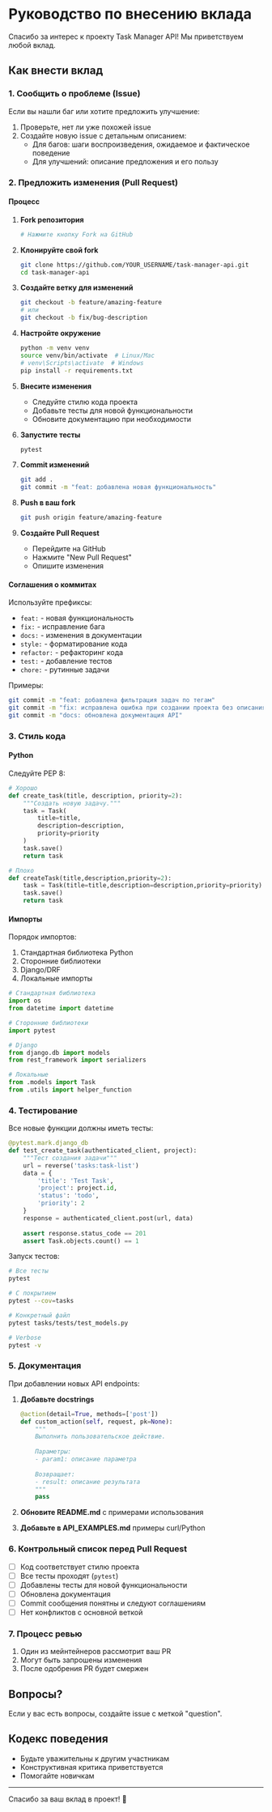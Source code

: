 # Руководство по внесению вклада

Спасибо за интерес к проекту Task Manager API! Мы приветствуем любой вклад.

## Как внести вклад

### 1. Сообщить о проблеме (Issue)

Если вы нашли баг или хотите предложить улучшение:

1. Проверьте, нет ли уже похожей issue
2. Создайте новую issue с детальным описанием:
   - Для багов: шаги воспроизведения, ожидаемое и фактическое поведение
   - Для улучшений: описание предложения и его пользу

### 2. Предложить изменения (Pull Request)

#### Процесс

1. **Fork репозитория**
   ```bash
   # Нажмите кнопку Fork на GitHub
   ```

2. **Клонируйте свой fork**
   ```bash
   git clone https://github.com/YOUR_USERNAME/task-manager-api.git
   cd task-manager-api
   ```

3. **Создайте ветку для изменений**
   ```bash
   git checkout -b feature/amazing-feature
   # или
   git checkout -b fix/bug-description
   ```

4. **Настройте окружение**
   ```bash
   python -m venv venv
   source venv/bin/activate  # Linux/Mac
   # venv\Scripts\activate  # Windows
   pip install -r requirements.txt
   ```

5. **Внесите изменения**
   - Следуйте стилю кода проекта
   - Добавьте тесты для новой функциональности
   - Обновите документацию при необходимости

6. **Запустите тесты**
   ```bash
   pytest
   ```

7. **Commit изменений**
   ```bash
   git add .
   git commit -m "feat: добавлена новая функциональность"
   ```

8. **Push в ваш fork**
   ```bash
   git push origin feature/amazing-feature
   ```

9. **Создайте Pull Request**
   - Перейдите на GitHub
   - Нажмите "New Pull Request"
   - Опишите изменения

#### Соглашения о коммитах

Используйте префиксы:
- `feat:` - новая функциональность
- `fix:` - исправление бага
- `docs:` - изменения в документации
- `style:` - форматирование кода
- `refactor:` - рефакторинг кода
- `test:` - добавление тестов
- `chore:` - рутинные задачи

Примеры:
```bash
git commit -m "feat: добавлена фильтрация задач по тегам"
git commit -m "fix: исправлена ошибка при создании проекта без описания"
git commit -m "docs: обновлена документация API"
```

### 3. Стиль кода

#### Python

Следуйте PEP 8:
```python
# Хорошо
def create_task(title, description, priority=2):
    """Создать новую задачу."""
    task = Task(
        title=title,
        description=description,
        priority=priority
    )
    task.save()
    return task

# Плохо
def createTask(title,description,priority=2):
    task = Task(title=title,description=description,priority=priority)
    task.save()
    return task
```

#### Импорты

Порядок импортов:
1. Стандартная библиотека Python
2. Сторонние библиотеки
3. Django/DRF
4. Локальные импорты

```python
# Стандартная библиотека
import os
from datetime import datetime

# Сторонние библиотеки
import pytest

# Django
from django.db import models
from rest_framework import serializers

# Локальные
from .models import Task
from .utils import helper_function
```

### 4. Тестирование

Все новые функции должны иметь тесты:

```python
@pytest.mark.django_db
def test_create_task(authenticated_client, project):
    """Тест создания задачи"""
    url = reverse('tasks:task-list')
    data = {
        'title': 'Test Task',
        'project': project.id,
        'status': 'todo',
        'priority': 2
    }
    response = authenticated_client.post(url, data)
    
    assert response.status_code == 201
    assert Task.objects.count() == 1
```

Запуск тестов:
```bash
# Все тесты
pytest

# С покрытием
pytest --cov=tasks

# Конкретный файл
pytest tasks/tests/test_models.py

# Verbose
pytest -v
```

### 5. Документация

При добавлении новых API endpoints:

1. **Добавьте docstrings**
   ```python
   @action(detail=True, methods=['post'])
   def custom_action(self, request, pk=None):
       """
       Выполнить пользовательское действие.
       
       Параметры:
       - param1: описание параметра
       
       Возвращает:
       - result: описание результата
       """
       pass
   ```

2. **Обновите README.md** с примерами использования

3. **Добавьте в API_EXAMPLES.md** примеры curl/Python

### 6. Контрольный список перед Pull Request

- [ ] Код соответствует стилю проекта
- [ ] Все тесты проходят (`pytest`)
- [ ] Добавлены тесты для новой функциональности
- [ ] Обновлена документация
- [ ] Commit сообщения понятны и следуют соглашениям
- [ ] Нет конфликтов с основной веткой

### 7. Процесс ревью

1. Один из мейнтейнеров рассмотрит ваш PR
2. Могут быть запрошены изменения
3. После одобрения PR будет смержен

## Вопросы?

Если у вас есть вопросы, создайте issue с меткой "question".

## Кодекс поведения

- Будьте уважительны к другим участникам
- Конструктивная критика приветствуется
- Помогайте новичкам

---

Спасибо за ваш вклад в проект! 🚀

